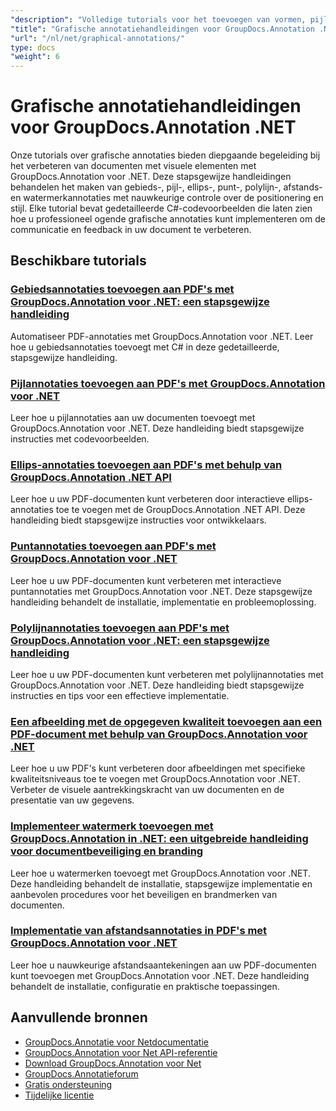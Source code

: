 ```yaml
---
"description": "Volledige tutorials voor het toevoegen van vormen, pijlen, afbeeldingen en grafische elementen in documenten met GroupDocs.Annotation voor .NET."
"title": "Grafische annotatiehandleidingen voor GroupDocs.Annotation .NET"
"url": "/nl/net/graphical-annotations/"
type: docs
"weight": 6
---
```


# Grafische annotatiehandleidingen voor GroupDocs.Annotation .NET

Onze tutorials over grafische annotaties bieden diepgaande begeleiding bij het verbeteren van documenten met visuele elementen met GroupDocs.Annotation voor .NET. Deze stapsgewijze handleidingen behandelen het maken van gebieds-, pijl-, ellips-, punt-, polylijn-, afstands- en watermerkannotaties met nauwkeurige controle over de positionering en stijl. Elke tutorial bevat gedetailleerde C#-codevoorbeelden die laten zien hoe u professioneel ogende grafische annotaties kunt implementeren om de communicatie en feedback in uw document te verbeteren.

## Beschikbare tutorials

### [Gebiedsannotaties toevoegen aan PDF's met GroupDocs.Annotation voor .NET: een stapsgewijze handleiding](./groupdocs-annotation-net-area-pdf/)
Automatiseer PDF-annotaties met GroupDocs.Annotation voor .NET. Leer hoe u gebiedsannotaties toevoegt met C# in deze gedetailleerde, stapsgewijze handleiding.

### [Pijlannotaties toevoegen aan PDF's met GroupDocs.Annotation voor .NET](./add-arrow-annotations-groupdocs-annotation-dotnet/)
Leer hoe u pijlannotaties aan uw documenten toevoegt met GroupDocs.Annotation voor .NET. Deze handleiding biedt stapsgewijze instructies met codevoorbeelden.

### [Ellips-annotaties toevoegen aan PDF's met behulp van GroupDocs.Annotation .NET API](./add-ellipse-annotation-groupdocs-annotation-dotnet/)
Leer hoe u uw PDF-documenten kunt verbeteren door interactieve ellips-annotaties toe te voegen met de GroupDocs.Annotation .NET API. Deze handleiding biedt stapsgewijze instructies voor ontwikkelaars.

### [Puntannotaties toevoegen aan PDF's met GroupDocs.Annotation voor .NET](./groupdocs-annotation-net-point-annotations-pdf/)
Leer hoe u uw PDF-documenten kunt verbeteren met interactieve puntannotaties met GroupDocs.Annotation voor .NET. Deze stapsgewijze handleiding behandelt de installatie, implementatie en probleemoplossing.

### [Polylijnannotaties toevoegen aan PDF's met GroupDocs.Annotation voor .NET: een stapsgewijze handleiding](./polyline-annotation-groupdocs-net-guide/)
Leer hoe u uw PDF-documenten kunt verbeteren met polylijnannotaties met GroupDocs.Annotation voor .NET. Deze handleiding biedt stapsgewijze instructies en tips voor een effectieve implementatie.

### [Een afbeelding met de opgegeven kwaliteit toevoegen aan een PDF-document met behulp van GroupDocs.Annotation voor .NET](./add-image-pdf-quality-groupdocs-annotation-net/)
Leer hoe u uw PDF's kunt verbeteren door afbeeldingen met specifieke kwaliteitsniveaus toe te voegen met GroupDocs.Annotation voor .NET. Verbeter de visuele aantrekkingskracht van uw documenten en de presentatie van uw gegevens.

### [Implementeer watermerk toevoegen met GroupDocs.Annotation in .NET: een uitgebreide handleiding voor documentbeveiliging en branding](./add-watermark-groupdocs-annotation-net-guide/)
Leer hoe u watermerken toevoegt met GroupDocs.Annotation voor .NET. Deze handleiding behandelt de installatie, stapsgewijze implementatie en aanbevolen procedures voor het beveiligen en brandmerken van documenten.

### [Implementatie van afstandsannotaties in PDF's met GroupDocs.Annotation voor .NET](./implement-distance-annotations-pdfs-groupdocs-dotnet/)
Leer hoe u nauwkeurige afstandsaantekeningen aan uw PDF-documenten kunt toevoegen met GroupDocs.Annotation voor .NET. Deze handleiding behandelt de installatie, configuratie en praktische toepassingen.

## Aanvullende bronnen

- [GroupDocs.Annotatie voor Netdocumentatie](https://docs.groupdocs.com/annotation/net/)
- [GroupDocs.Annotation voor Net API-referentie](https://reference.groupdocs.com/annotation/net/)
- [Download GroupDocs.Annotation voor Net](https://releases.groupdocs.com/annotation/net/)
- [GroupDocs.Annotatieforum](https://forum.groupdocs.com/c/annotation)
- [Gratis ondersteuning](https://forum.groupdocs.com/)
- [Tijdelijke licentie](https://purchase.groupdocs.com/temporary-license/)